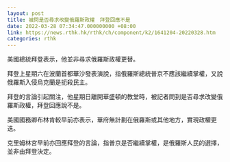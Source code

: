 ```yaml
---
layout: post
title: 被問是否尋求改變俄羅斯政權　拜登回應不是
date: 2022-03-28 07:34:47.000000000 +08:00
link: https://news.rthk.hk/rthk/ch/component/k2/1641204-20220328.htm
categories: rthk
---
```


美國總統拜登表示，他並非尋求俄羅斯政權更替。

拜登上星期六在波蘭首都華沙發表演說，指俄羅斯總統普京不應該繼續掌權，又說俄羅斯入侵烏克蘭是扼殺民主。

拜登的言論引起關注，他星期日離開華盛頓的教堂時，被記者問到是否尋求改變俄羅斯政權，拜登回應說不是。

美國國務卿布林肯較早前亦表示，華府無計劃在俄羅斯或其他地方，實現政權更迭。

克里姆林宮早前亦回應拜登的言論，指普京是否繼續掌權，是俄羅斯人民的選擇，並非由拜登決定。
